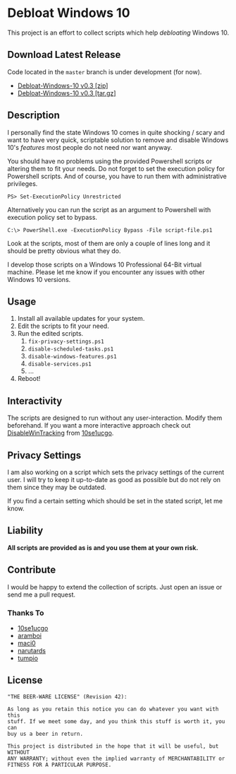 # Debloat Windows 10

This project is an effort to collect scripts which help *debloating* Windows
10.

## Download Latest Release

Code located in the `master` branch is under development (for now).

- [Debloat-Windows-10 v0.3 [zip]](https://github.com/W4RH4WK/Debloat-Windows-10/archive/v0.3.zip)
- [Debloat-Windows-10 v0.3 [tar.gz]](https://github.com/W4RH4WK/Debloat-Windows-10/archive/v0.3.tar.gz)

## Description

I personally find the state Windows 10 comes in quite shocking / scary and want
to have very quick, scriptable solution to remove and disable Windows 10's
*features* most people do not need nor want anyway.

You should have no problems using the provided Powershell scripts or altering
them to fit your needs. Do not forget to set the execution policy for
Powershell scripts. And of course, you have to run them with administrative
privileges.

    PS> Set-ExecutionPolicy Unrestricted

Alternatively you can run the script as an argument to Powershell with
execution policy set to bypass.

    C:\> PowerShell.exe -ExecutionPolicy Bypass -File script-file.ps1

Look at the scripts, most of them are only a couple of lines long and it should
be pretty obvious what they do.

I develop those scripts on a Windows 10 Professional 64-Bit virtual machine.
Please let me know if you encounter any issues with other Windows 10 versions.

## Usage

1. Install all available updates for your system.
2. Edit the scripts to fit your need.
3. Run the edited scripts.
    1. `fix-privacy-settings.ps1`
    2. `disable-scheduled-tasks.ps1`
    3. `disable-windows-features.ps1`
    4. `disable-services.ps1`
    5. ...
4. Reboot!


## Interactivity

The scripts are designed to run without any user-interaction. Modify them
beforehand. If you want a more interactive approach check out
[DisableWinTracking](https://github.com/10se1ucgo/DisableWinTracking) from
[10se1ucgo](https://github.com/10se1ucgo).

## Privacy Settings

I am also working on a script which sets the privacy settings of the current
user. I will try to keep it up-to-date as good as possible but do not rely on
them since they may be outdated.

If you find a certain setting which should be set in the stated script, let me
know.

## Liability

**All scripts are provided as is and you use them at your own risk.**

## Contribute

I would be happy to extend the collection of scripts. Just open an issue or
send me a pull request.

### Thanks To

- [10se1ucgo](https://github.com/10se1ucgo)
- [aramboi](https://github.com/aramboi)
- [maci0](https://github.com/maci0)
- [narutards](https://github.com/narutards)
- [tumpio](https://github.com/tumpio)

## License

    "THE BEER-WARE LICENSE" (Revision 42):

    As long as you retain this notice you can do whatever you want with this
    stuff. If we meet some day, and you think this stuff is worth it, you can
    buy us a beer in return.

    This project is distributed in the hope that it will be useful, but WITHOUT
    ANY WARRANTY; without even the implied warranty of MERCHANTABILITY or
    FITNESS FOR A PARTICULAR PURPOSE.
